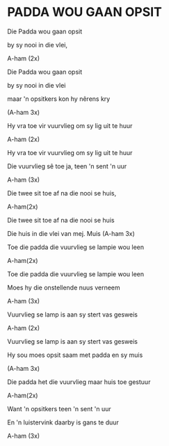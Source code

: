 # PADDA WOU GAAN OPSIT

Die Padda wou gaan opsit

by sy nooi in die vlei,

A-ham (2x)

Die Padda wou gaan opsit

by sy nooi in die vlei

maar 'n opsitkers kon hy nêrens kry

(A-ham 3x)


Hy vra toe vir vuurvlieg om sy lig uit te huur

A-ham (2x)

Hy vra toe vir vuurvlieg om sy lig uit te huur

Die vuurvlieg sê toe ja, teen 'n sent 'n uur

A-ham (3x)


Die twee sit toe af na die nooi se huis,

A-ham(2x)

Die twee sit toe af na die nooi se huis

Die huis in die vlei van mej. Muis (A-ham 3x)


Toe die padda die vuurvlieg se lampie wou leen

A-ham(2x)

Toe die padda die vuurvlieg se lampie wou leen

Moes hy die onstellende nuus verneem

A-ham (3x)


Vuurvlieg se lamp is aan sy stert vas gesweis

A-ham (2x)

Vuurvlieg se lamp is aan sy stert vas gesweis

Hy sou moes opsit saam met padda en sy muis

(A-ham 3x)


Die padda het die vuurvlieg maar huis toe gestuur

A-ham(2x)

Want 'n opsitkers teen 'n sent 'n uur

En 'n luistervink daarby is gans te duur

A-ham (3x)

